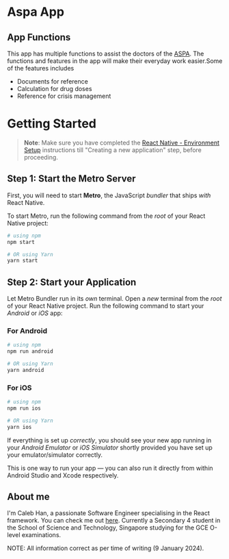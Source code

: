 # Aspa App 

## App Functions 

This app has multiple functions to assist the doctors of the [ASPA](https://aspa-2000.com). The functions and features in the app will make their everyday work easier.Some of the features includes

- Documents for reference
- Calculation for drug doses
- Reference for crisis management


# Getting Started

> **Note**: Make sure you have completed the [React Native - Environment Setup](https://reactnative.dev/docs/environment-setup) instructions till "Creating a new application" step, before proceeding.

## Step 1: Start the Metro Server

First, you will need to start **Metro**, the JavaScript _bundler_ that ships _with_ React Native.

To start Metro, run the following command from the _root_ of your React Native project:

```bash
# using npm
npm start

# OR using Yarn
yarn start
```

## Step 2: Start your Application

Let Metro Bundler run in its _own_ terminal. Open a _new_ terminal from the _root_ of your React Native project. Run the following command to start your _Android_ or _iOS_ app:

### For Android

```bash
# using npm
npm run android

# OR using Yarn
yarn android
```

### For iOS

```bash
# using npm
npm run ios

# OR using Yarn
yarn ios
```

If everything is set up _correctly_, you should see your new app running in your _Android Emulator_ or _iOS Simulator_ shortly provided you have set up your emulator/simulator correctly.

This is one way to run your app — you can also run it directly from within Android Studio and Xcode respectively.

## About me

I'm Caleb Han, a passionate Software Engineer specialising in the React framework. You can check me out [here](https://calebhan.vercel.app/). Currently a Secondary 4 student in the School of Science and Technology, Singapore studying for the GCE O-level examinations.

NOTE: All information correct as per time of writing (9 January 2024).
